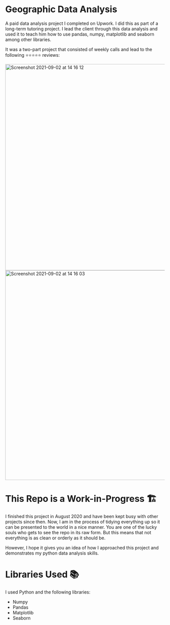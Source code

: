 # Geographic Data Analysis

A paid data analysis project I completed on Upwork. I did this as part of a long-term tutoring project. I lead the client through this data analysis and used it to teach him how to use pandas, numpy, matplotlib and seaborn among other libraries. 

It was a two-part project that consisted of weekly calls and lead to the following ⭐⭐⭐⭐⭐ reviews:

<img width="651" alt="Screenshot 2021-09-02 at 14 16 12" src="https://user-images.githubusercontent.com/51246969/131841883-3aeb5608-bcb3-477a-865b-3493eb33ef05.png">

<img width="662" alt="Screenshot 2021-09-02 at 14 16 03" src="https://user-images.githubusercontent.com/51246969/131841898-88233c62-55ef-41b3-851a-180383704d27.png">

# This Repo is a Work-in-Progress 🏗

I finished this project in August 2020 and have been kept busy with other projects since then. Now, I am in the process of tidying everything up so it can be presented to the world in a nice manner. You are one of the lucky souls who gets to see the repo in its raw form. But this means that not everything is as clean or orderly as it should be.

However, I hope it gives you an idea of how I approached this project and demonstrates my python data analysis skills.

# Libraries Used 📚

I used Python and the following libraries:

* Numpy
* Pandas
* Matplotlib
* Seaborn
